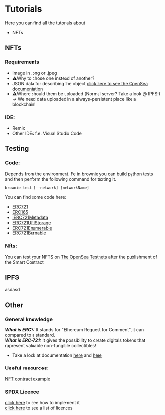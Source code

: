 # Tutorials
Here you can find all the tutorials about
- NFTs
## NFTs
### Requirements
- Image in .png or .jpeg
- ⚠️Why to chose one instead of another?
- JSON data for describing the object [click here to see the OpenSea documentation](https://docs.opensea.io/docs/metadata-standards)
- ⚠️Where should them be uploaded (Normal server? Take a look @ IPFS!) -> We need data uploaded in a always-persistent place like a blockchain!
### IDE:
- Remix
- Other IDEs f.e. Visual Studio Code
## Testing
### Code:
Depends from the environment. Fe in brownie you can build python tests and then perform the following command for texting it.
```python
brownie test [--network] [networkName]
```
You can find some code here:
- [ERC721](https://github.com/OpenZeppelin/openzeppelin-contracts/blob/master/contracts/token/ERC721/ERC721.sol)
- [ERC165](https://github.com/OpenZeppelin/openzeppelin-contracts/blob/master/contracts/utils/introspection/ERC165.sol)
- [IERC721Metadata](https://github.com/OpenZeppelin/openzeppelin-contracts/blob/master/contracts/token/ERC721/extensions/IERC721Metadata.sol)
- [ERC721URIStorage](https://github.com/OpenZeppelin/openzeppelin-contracts/blob/master/contracts/token/ERC721/extensions/ERC721URIStorage.sol) 
- [ERC721Enumerable](https://github.com/OpenZeppelin/openzeppelin-contracts/blob/master/contracts/token/ERC721/extensions/ERC721Enumerable.sol)
- [ERC721Burnable](https://github.com/OpenZeppelin/openzeppelin-contracts/blob/master/contracts/token/ERC721/extensions/ERC721Burnable.sol)

### Nfts:
You can test your NFTS on [The OpenSea Testnets](https://testnets.opensea.io/) after the publishment of the Smart Contract

## IPFS
asdasd

## Other
### General knowledge
___What is ERC?:___ It stands for "Ethereum Request for Comment", it can compared to a standard.<br>
___What is ERC-721:___ It gives the possibility to create digitals tokens that rapresent valuable non-fungible collectibles!<br>
-  Take a look at documentation [here](https://docs.openzeppelin.com/contracts/3.x/api/token/erc721#IERC721-balanceOf-address-) and [here](https://eips.ethereum.org/EIPS/eip-721)

### Useful resources: 
[NFT contract example](https://github.com/HashLips/hashlips_nft_contract)

### SPDX Licence
[click here](https://forum.openzeppelin.com/t/solidity-0-6-8-introduces-spdx-license-identifiers/2859) to see how to implement it <br>
[click here](https://spdx.org/licenses/) to see a list of licences
